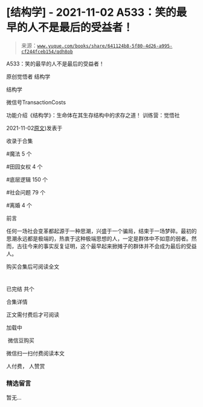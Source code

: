 # [结构学] - 2021-11-02 A533：笑的最早的人不是最后的受益者！

> 来源：[`www.yuque.com/books/share/641124b8-5f80-4d26-a995-cf244fceb154/qdh8ob`](https://www.yuque.com/books/share/641124b8-5f80-4d26-a995-cf244fceb154/qdh8ob)



A533：笑的最早的人不是最后的受益者！ 

原创觉悟者 结构学 

结构学 

微信号TransactionCosts 

功能介绍《结构学》：生命体在其生存结构中的求存之道！ 训练营：觉悟社 

2021-11-02[原文](https://mp.weixin.qq.com/s?__biz=MzIzMDYwOTM0Mg==&mid=2247486606&idx=1&sn=3d91850ed863d4eccccce8fbd3ae73c6&chksm=e8b1945fdfc61d4934be74c7a252c4bdb2a895c55dd781dd2aa4249482180ddbc6b5c1e2f63d#rd))发表于 

收录于合集 

#魔法 5 个 

#田园女权 4 个 

#底层逻辑 150 个 

#社会问题 79 个 

#离婚 4 个 

前言 

任何一场社会变革都起源于一种思潮，兴盛于一个骗局，结束于一场梦碎。最初的思潮永远都是极端的，热衷于这种极端思想的人，一定是群体中不如意的弱者。然而，古往今来的事实反复证明，这个最早起来掀摊子的群体并不会成为最后的受益人。 

购买合集后可阅读全文 

# 

已完结 共个 

合集详情 

正文需付费后才可阅读 

加载中 

 微信豆购买 

微信扫一扫付费阅读本文 

人付费， 人赞赏 

### 精选留言 

暂无...